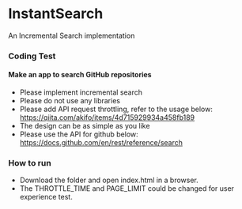 # InstantSearch
An Incremental Search implementation

### Coding Test
#### Make an app to search GitHub repositories
- Please implement incremental search
- Please do not use any libraries
- Please add API request throttling, refer to the usage below:
  https://qiita.com/akifo/items/4d715929934a458fb189
- The design can be as simple as you like
- Please use the API for github below:
  https://docs.github.com/en/rest/reference/search

### How to run
- Download the folder and open index.html in a browser.
- The THROTTLE_TIME and PAGE_LIMIT could be changed for user experience test.